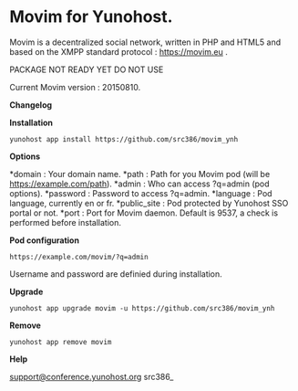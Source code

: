 Movim for Yunohost.
==========

Movim is a decentralized social network, written in PHP and HTML5 and based on the XMPP standard protocol : https://movim.eu .

PACKAGE NOT READY YET
DO NOT USE

Current Movim version : 20150810.

**Changelog**

**Installation**

    yunohost app install https://github.com/src386/movim_ynh

**Options**

*domain : Your domain name.
*path : Path for you Movim pod (will be https://example.com/path).
*admin : Who can access ?q=admin (pod options).
*password : Password to access ?q=admin.
*language : Pod language, currently en or fr.
*public_site : Pod protected by Yunohost SSO portal or not.
*port : Port for Movim daemon. Default is 9537, a check is performed before installation.

**Pod configuration**

    https://example.com/movim/?q=admin

Username and password are definied during installation.

**Upgrade**

    yunohost app upgrade movim -u https://github.com/src386/movim_ynh

**Remove**

    yunohost app remove movim

**Help**

support@conference.yunohost.org src386_
